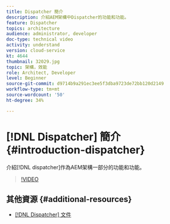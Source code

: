 ```yaml
---
title: Dispatcher 簡介
description: 介紹AEM架構中Dispatcher的功能和功能。
feature: Dispatcher
topics: architecture
audience: administrator, developer
doc-type: technical video
activity: understand
version: cloud-service
kt: 4644
thumbnail: 32029.jpg
topic: 架構，效能
role: Architect, Developer
level: Beginner
source-git-commit: d9714b9a291ec3ee5f3dba9723de72bb120d2149
workflow-type: tm+mt
source-wordcount: '50'
ht-degree: 34%

---
```



# [!DNL Dispatcher] 簡介{#introduction-dispatcher}

介紹[!DNL dispatcher]作為AEM架構一部分的功能和功能。

>[!VIDEO](https://video.tv.adobe.com/v/32029/?quality=12&learn=on)

## 其他資源 {#additional-resources}

* [[!DNL Dispatcher] 文件](https://docs.adobe.com/content/help/zh-Hant/experience-manager-dispatcher/using/dispatcher.html)